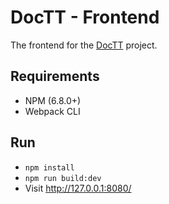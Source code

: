 # DocTT - Frontend

The frontend for the [DocTT](https://github.com/doctt) project.

## Requirements
- NPM (6.8.0+)
- Webpack CLI

## Run
- `npm install`
- `npm run build:dev`
- Visit http://127.0.0.1:8080/
